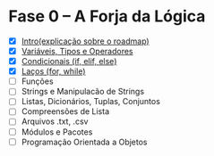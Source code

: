 # Fase 0 – A Forja da Lógica

- [x] [Intro(explicação sobre o roadmap)](intro.py)
- [x] [Variáveis, Tipos e Operadores](variaveis_tipos_e_operadores.py)
- [x] [Condicionais (if, elif, else)](condicionais.py)
- [x] [Laços (for, while)](lacos.py)
- [ ] Funções
- [ ] Strings e Manipulacão de Strings
- [ ] Listas, Dicionários, Tuplas, Conjuntos
- [ ] Compreensões de Lista
- [ ] Arquivos .txt, .csv
- [ ] Módulos e Pacotes
- [ ] Programação Orientada a Objetos
